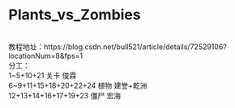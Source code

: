 # Plants_vs_Zombies
<br>
教程地址：https://blog.csdn.net/bull521/article/details/72529106?locationNum=8&fps=1 <br>
分工：<br>
1~5+10+21 关卡 俊霖<br>
6~9+11+15+18+20+22+24 植物  建誉+乾洲<br>
12+13+14+16+17+19+23 僵尸   宏海<br>
